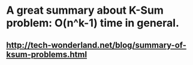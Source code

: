 # A great summary about K-Sum problem: O(n^k-1) time in general.
## http://tech-wonderland.net/blog/summary-of-ksum-problems.html
